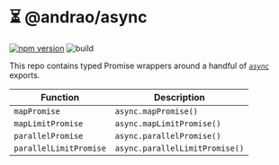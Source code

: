 # ⏳ @andrao/async

[![npm version](https://badge.fury.io/js/@andrao%2Fasync.svg)](https://badge.fury.io/js/@andrao/async)
![build](https://github.com/andrao/async/workflows/CI/badge.svg)

This repo contains typed Promise wrappers around a handful of [_`async`_](https://www.npmjs.com/package/async) exports.

| Function               | Description                    |
| ---------------------- | ------------------------------ |
| `mapPromise`           | `async.mapPromise()`           |
| `mapLimitPromise`      | `async.mapLimitPromise()`      |
| `parallelPromise`      | `async.parallelPromise()`      |
| `parallelLimitPromise` | `async.parallelLimitPromise()` |
